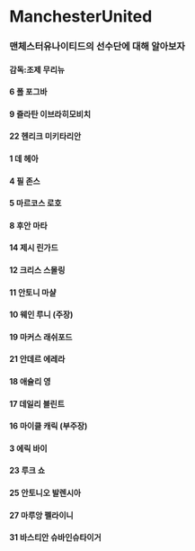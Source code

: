 # ManchesterUnited
### 맨체스터유나이티드의 선수단에 대해 알아보자
#### 감독:조제 무리뉴
#### 6 폴 포그바
#### 9 즐라탄 이브라히모비치
#### 22 헨리크 미키타리안
#### 1 데 헤아
#### 4 필 존스
#### 5 마르코스 로호
#### 8 후안 마타
#### 14 제시 린가드
#### 12 크리스 스몰링
#### 11 안토니 마샬
#### 10 웨인 루니 (주장)
#### 19 마커스 래쉬포드
#### 21 안데르 에레라
#### 18 애슐리 영
#### 17 데일리 블린트
#### 16 마이클 캐릭 (부주장)
#### 3 에릭 바이
#### 23 루크 쇼
#### 25 안토니오 발렌시아
#### 27 마루앙 펠라이니
#### 31 바스티안 슈바인슈타이거

